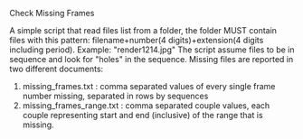 Check Missing Frames

A simple script that read files list from a folder, the folder MUST contain files with this pattern:
filename+number(4 digits)+extension(4 digits including period).
Example: "render1214.jpg"
The script assume files to be in sequence and look for "holes" in the sequence.
Missing files are reported in two different documents:
1. missing_frames.txt : comma separated values of every single frame number missing, separated in rows by sequences
2. missing_frames_range.txt : comma separated couple values, each couple representing start and end (inclusive) of the range that is missing.